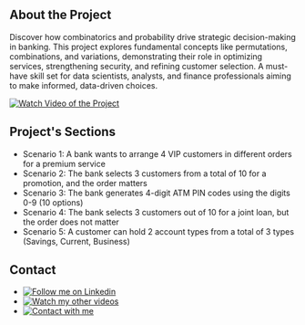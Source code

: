 ## About the Project

Discover how combinatorics and probability drive strategic decision-making in banking. This project explores fundamental concepts like permutations, combinations, and variations, demonstrating their role in optimizing services, strengthening security, and refining customer selection. A must-have skill set for data scientists, analysts, and finance professionals aiming to make informed, data-driven choices.

[![Watch Video of the Project](https://img.shields.io/badge/YouTube-Watch_Video-red)](https://www.youtube.com/watch?v=KqMtmrgJEjk)


## Project's Sections

- Scenario 1: A bank wants to arrange 4 VIP customers in different orders for a premium service
- Scenario 2: The bank selects 3 customers from a total of 10 for a promotion, and the order matters
- Scenario 3: The bank generates 4-digit ATM PIN codes using the digits 0-9 (10 options)
- Scenario 4: The bank selects 3 customers out of 10 for a joint loan, but the order does not matter
- Scenario 5: A customer can hold 2 account types from a total of 3 types (Savings, Current, Business)


## Contact

- [![Follow me on Linkedin  ](https://img.shields.io/badge/LinkedIn-Profile-blue)](https://www.linkedin.com/in/mehrdad-dehghan)
- [![Watch my other videos  ](https://img.shields.io/badge/YouTube-Channel-red)](https://www.youtube.com/@Mer_Dehghan)
- [![Contact with me  ](https://img.shields.io/badge/Gmail-Mail-red)](mailto:Mansourdehghan.Mehrdad@gmail.com)
